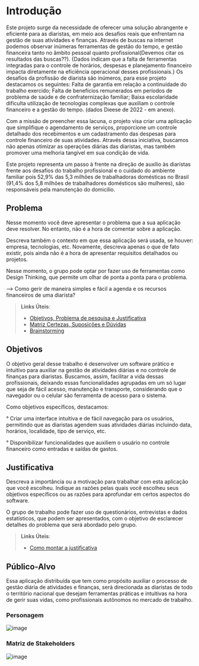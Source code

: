 # Introdução

Este projeto surge da necessidade de oferecer uma solução abrangente e eficiente para as diaristas, em meio aos desafios reais que enfrentam na gestão de suas atividades e finanças. Através de buscas na internet podemos observar inúmeras ferramentas de gestão do tempo, e gestão financeira tanto no âmbito pessoal quanto profissional(Devemos citar os resultados das buscas??).
{Dados indicam que a falta de ferramentas integradas para o controle de horários, despesas e planejamento financeiro impacta diretamente na eficiência operacional desses profissionais.} Os desafios da profissão de diarista são inúmeros, para esse projeto destacamos os seguintes:
Falta de garantia em relação a continuidade do trabalho exercido;
Falta de benefícios remunerados em períodos de problema de saúde e de confraternização familiar;
Baixa escolaridade dificulta utilização de tecnologias complexas que auxiliam o controle financeiro e a gestão do tempo. (dados Dieese de 2022 - em anexo).

Com a missão de preencher essa lacuna, o projeto visa criar uma aplicação que simplifique o agendamento de serviços, proporcione um controle detalhado dos recebimentos e um cadastramento das despesas para controle financeiro de suas atividades. Através dessa iniciativa, buscamos não apenas otimizar as operações diárias das diaristas, mas também promover uma melhoria tangível em sua condição de vida.

Este projeto representa um passo à frente na direção de auxílio às diaristas frente aos desafios do trabalho profissional e o cuidado do ambiente familiar pois 52,9% das 5,3 milhões de trabalhadoras domésticas no Brasil (91,4% dos 5,8 milhões de trabalhadores domésticos são mulheres),  são responsáveis pela manutenção do domicilio.

## Problema
Nesse momento você deve apresentar o problema que a sua aplicação deve  resolver. No entanto, não é a hora de comentar sobre a aplicação.

Descreva também o contexto em que essa aplicação será usada, se  houver: empresa, tecnologias, etc. Novamente, descreva apenas o que de  fato existir, pois ainda não é a hora de apresentar requisitos  detalhados ou projetos.

Nesse momento, o grupo pode optar por fazer uso  de ferramentas como Design Thinking, que permite um olhar de ponta a ponta para o problema.

--> Como gerir de maneira simples e fácil a agenda e os recursos financeiros de uma diarista?

> **Links Úteis**:
> - [Objetivos, Problema de pesquisa e Justificativa](https://medium.com/@versioparole/objetivos-problema-de-pesquisa-e-justificativa-c98c8233b9c3)
> - [Matriz Certezas, Suposições e Dúvidas](https://medium.com/educa%C3%A7%C3%A3o-fora-da-caixa/matriz-certezas-suposi%C3%A7%C3%B5es-e-d%C3%BAvidas-fa2263633655)
> - [Brainstorming](https://www.euax.com.br/2018/09/brainstorming/)

## Objetivos

O objetivo geral desse trabalho é desenvolver um software prático e intuitivo para auxiliar na gestão de atividades diárias e no controle de finanças para diaristas. Buscamos, assim, facilitar a vida dessas profissionais, deixando essas funcionalidades agrupadas em um só lugar que seja de fácil acesso, manutenção e transporte, considerando que o navegador ou o celular são ferramenta de acesso para o sistema.

Como objetivos específicos, destacamos:

° Criar uma interface intuitiva e de fácil navegação para os usuários, permitindo que as diaristas agendem suas atividades diárias incluindo data, horários, localidade, tipo de serviço, etc.

° Disponibilizar funcionalidades que auxiliem o usuário no controle financeiro como entradas e saídas de gastos.

## Justificativa

Descreva a importância ou a motivação para trabalhar com esta aplicação que você escolheu. Indique as razões pelas quais você escolheu seus objetivos específicos ou as razões para aprofundar em certos aspectos do software.

O grupo de trabalho pode fazer uso de questionários, entrevistas e dados estatísticos, que podem ser apresentados, com o objetivo de esclarecer detalhes do problema que será abordado pelo grupo.

> **Links Úteis**:
> - [Como montar a justificativa](https://guiadamonografia.com.br/como-montar-justificativa-do-tcc/)

## Público-Alvo

Essa aplicação distribuída que tem como propósito auxiliar o processo de gestão diária de atividades e finanças, será direcionada as diaristas de todo o território nacional que desejam ferramentas práticas e intuitivas na hora de gerir suas vidas, como profissionais autônomos no mercado de trabalho.

### Personagem
![image](https://github.com/ICEI-PUC-Minas-PMV-ADS/pmv-ads-2024-1-e4-proj-dad-t3-diarista/assets/97962041/55d78477-9bf6-48c3-87cf-e08aa87d4608)

### Matriz de Stakeholders 
![image](https://github.com/ICEI-PUC-Minas-PMV-ADS/pmv-ads-2024-1-e4-proj-dad-t3-diarista/assets/97962041/7173f3dc-e3b7-4742-ae65-b4e714b5d585)



